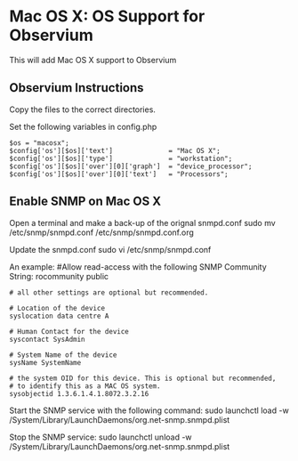 # Mac OS X: OS Support for Observium
This will add Mac OS X support to Observium

## Observium Instructions
Copy the files to the correct directories.

Set the following variables in config.php

	$os = "macosx";
	$config['os'][$os]['text']              = "Mac OS X";
	$config['os'][$os]['type']              = "workstation";
	$config['os'][$os]['over'][0]['graph']  = "device_processor";
	$config['os'][$os]['over'][0]['text']   = "Processors";

## Enable SNMP on Mac OS X
Open a terminal and make a back-up of the orignal snmpd.conf
	sudo mv /etc/snmp/snmpd.conf /etc/snmp/snmpd.conf.org

Update the snmpd.conf
	sudo vi /etc/snmp/snmpd.conf

An example:
	#Allow read-access with the following SNMP Community String:
	rocommunity public
		
	# all other settings are optional but recommended.
	
	# Location of the device
	syslocation data centre A
	
	# Human Contact for the device
	syscontact SysAdmin
	
	# System Name of the device
	sysName SystemName
	
	# the system OID for this device. This is optional but recommended,
	# to identify this as a MAC OS system.
	sysobjectid 1.3.6.1.4.1.8072.3.2.16

Start the SNMP service with the following command:
	sudo launchctl load -w /System/Library/LaunchDaemons/org.net-snmp.snmpd.plist

Stop the SNMP service:
	sudo launchctl unload -w /System/Library/LaunchDaemons/org.net-snmp.snmpd.plist
